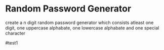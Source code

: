 # Random Password Generator
create a n digit random password generator which consists atleast one digit, one uppercase alphabate, one lowercase alphabate and one special character

#test1
